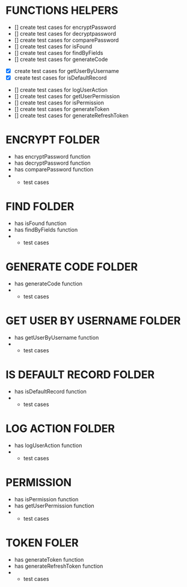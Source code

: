 # FUNCTIONS HELPERS

- [] create test cases for encryptPassword
- [] create test cases for decryptpassword
- [] create test cases for comparePassword
- [] create test cases for isFound
- [] create test cases for findByFields
- [] create test cases for generateCode
- [x] create test cases for getUserByUsername
- [x] create test cases for isDefaultRecord
- [] create test cases for logUserAction
- [] create test cases for getUserPermission
- [] create test cases for isPermission
- [] create test cases for generateToken
- [] create test cases for generateRefreshToken

# ENCRYPT FOLDER
- has encryptPassword function
- has decryptPassword function
- has comparePassword function
- * test cases

# FIND FOLDER
- has isFound function
- has findByFields function
- * test cases

# GENERATE CODE FOLDER
- has generateCode function
- * test cases

# GET USER BY USERNAME FOLDER
- has getUserByUsername function
- * test cases

# IS DEFAULT RECORD FOLDER
- has isDefaultRecord function
- * test cases

# LOG ACTION FOLDER
- has logUserAction function
- * test cases

# PERMISSION
- has isPermission function
- has getUserPermission function
- * test cases

# TOKEN FOLER
- has generateToken function
- has generateRefreshToken function
- * test cases